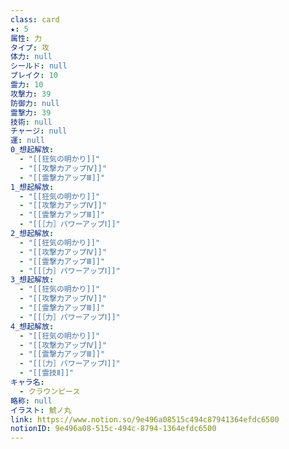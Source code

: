 ```yaml
---
class: card
★: 5
属性: 力
タイプ: 攻
体力: null
シールド: null
ブレイク: 10
霊力: 10
攻撃力: 39
防御力: null
霊撃力: 39
技術: null
チャージ: null
運: null
0_想起解放:
  - "[[狂気の明かり]]"
  - "[[攻撃力アップⅣ]]"
  - "[[霊撃力アップⅢ]]"
1_想起解放:
  - "[[狂気の明かり]]"
  - "[[攻撃力アップⅣ]]"
  - "[[霊撃力アップⅢ]]"
  - "[[［力］パワーアップⅠ]]"
2_想起解放:
  - "[[狂気の明かり]]"
  - "[[攻撃力アップⅣ]]"
  - "[[霊撃力アップⅢ]]"
  - "[[［力］パワーアップⅠ]]"
3_想起解放:
  - "[[狂気の明かり]]"
  - "[[攻撃力アップⅣ]]"
  - "[[霊撃力アップⅢ]]"
  - "[[［力］パワーアップⅠ]]"
4_想起解放:
  - "[[狂気の明かり]]"
  - "[[攻撃力アップⅣ]]"
  - "[[霊撃力アップⅢ]]"
  - "[[［力］パワーアップⅠ]]"
  - "[[霊技Ⅱ]]"
キャラ名:
  - クラウンピース
略称: null
イラスト: 鯱ノ丸
link: https://www.notion.so/9e496a08515c494c87941364efdc6500
notionID: 9e496a08-515c-494c-8794-1364efdc6500
---
```

